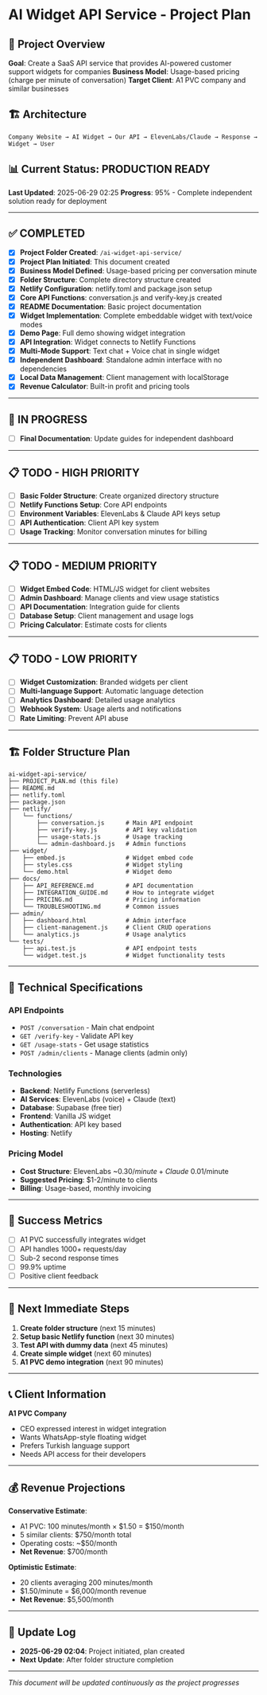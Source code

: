 # AI Widget API Service - Project Plan

## 🎯 Project Overview
**Goal**: Create a SaaS API service that provides AI-powered customer support widgets for companies
**Business Model**: Usage-based pricing (charge per minute of conversation)
**Target Client**: A1 PVC company and similar businesses

## 🏗️ Architecture
```
Company Website → AI Widget → Our API → ElevenLabs/Claude → Response → Widget → User
```

## 📊 Current Status: PRODUCTION READY
**Last Updated**: 2025-06-29 02:25
**Progress**: 95% - Complete independent solution ready for deployment

---

## ✅ COMPLETED
- [x] **Project Folder Created**: `/ai-widget-api-service/`
- [x] **Project Plan Initiated**: This document created
- [x] **Business Model Defined**: Usage-based pricing per conversation minute
- [x] **Folder Structure**: Complete directory structure created
- [x] **Netlify Configuration**: netlify.toml and package.json setup
- [x] **Core API Functions**: conversation.js and verify-key.js created
- [x] **README Documentation**: Basic project documentation
- [x] **Widget Implementation**: Complete embeddable widget with text/voice modes
- [x] **Demo Page**: Full demo showing widget integration
- [x] **API Integration**: Widget connects to Netlify Functions
- [x] **Multi-Mode Support**: Text chat + Voice chat in single widget
- [x] **Independent Dashboard**: Standalone admin interface with no dependencies
- [x] **Local Data Management**: Client management with localStorage
- [x] **Revenue Calculator**: Built-in profit and pricing tools

---

## 🔄 IN PROGRESS
- [ ] **Final Documentation**: Update guides for independent dashboard

---

## 📋 TODO - HIGH PRIORITY
- [ ] **Basic Folder Structure**: Create organized directory structure
- [ ] **Netlify Functions Setup**: Core API endpoints
- [ ] **Environment Variables**: ElevenLabs & Claude API keys setup
- [ ] **API Authentication**: Client API key system
- [ ] **Usage Tracking**: Monitor conversation minutes for billing

---

## 📋 TODO - MEDIUM PRIORITY
- [ ] **Widget Embed Code**: HTML/JS widget for client websites
- [ ] **Admin Dashboard**: Manage clients and view usage statistics
- [ ] **API Documentation**: Integration guide for clients
- [ ] **Database Setup**: Client management and usage logs
- [ ] **Pricing Calculator**: Estimate costs for clients

---

## 📋 TODO - LOW PRIORITY
- [ ] **Widget Customization**: Branded widgets per client
- [ ] **Multi-language Support**: Automatic language detection
- [ ] **Analytics Dashboard**: Detailed usage analytics
- [ ] **Webhook System**: Usage alerts and notifications
- [ ] **Rate Limiting**: Prevent API abuse

---

## 🏗️ Folder Structure Plan
```
ai-widget-api-service/
├── PROJECT_PLAN.md (this file)
├── README.md
├── netlify.toml
├── package.json
├── netlify/
│   └── functions/
│       ├── conversation.js      # Main API endpoint
│       ├── verify-key.js        # API key validation
│       ├── usage-stats.js       # Usage tracking
│       └── admin-dashboard.js   # Admin functions
├── widget/
│   ├── embed.js                 # Widget embed code
│   ├── styles.css               # Widget styling
│   └── demo.html                # Widget demo
├── docs/
│   ├── API_REFERENCE.md         # API documentation
│   ├── INTEGRATION_GUIDE.md     # How to integrate widget
│   ├── PRICING.md               # Pricing information
│   └── TROUBLESHOOTING.md       # Common issues
├── admin/
│   ├── dashboard.html           # Admin interface
│   ├── client-management.js     # Client CRUD operations
│   └── analytics.js             # Usage analytics
└── tests/
    ├── api.test.js              # API endpoint tests
    └── widget.test.js           # Widget functionality tests
```

---

## 🔧 Technical Specifications

### API Endpoints
- `POST /conversation` - Main chat endpoint
- `GET /verify-key` - Validate API key
- `GET /usage-stats` - Get usage statistics
- `POST /admin/clients` - Manage clients (admin only)

### Technologies
- **Backend**: Netlify Functions (serverless)
- **AI Services**: ElevenLabs (voice) + Claude (text)
- **Database**: Supabase (free tier)
- **Frontend**: Vanilla JS widget
- **Authentication**: API key based
- **Hosting**: Netlify

### Pricing Model
- **Cost Structure**: ElevenLabs ~$0.30/minute + Claude ~$0.01/minute
- **Suggested Pricing**: $1-2/minute to clients
- **Billing**: Usage-based, monthly invoicing

---

## 🎯 Success Metrics
- [ ] A1 PVC successfully integrates widget
- [ ] API handles 1000+ requests/day
- [ ] Sub-2 second response times
- [ ] 99.9% uptime
- [ ] Positive client feedback

---

## 🚀 Next Immediate Steps
1. **Create folder structure** (next 15 minutes)
2. **Setup basic Netlify function** (next 30 minutes)
3. **Test API with dummy data** (next 45 minutes)
4. **Create simple widget** (next 60 minutes)
5. **A1 PVC demo integration** (next 90 minutes)

---

## 📞 Client Information
**A1 PVC Company**
- CEO expressed interest in widget integration
- Wants WhatsApp-style floating widget
- Prefers Turkish language support
- Needs API access for their developers

---

## 💰 Revenue Projections
**Conservative Estimate**:
- A1 PVC: 100 minutes/month × $1.50 = $150/month
- 5 similar clients: $750/month total
- Operating costs: ~$50/month
- **Net Revenue**: $700/month

**Optimistic Estimate**:
- 20 clients averaging 200 minutes/month
- $1.50/minute = $6,000/month revenue
- **Net Revenue**: $5,500/month

---

## 🔄 Update Log
- **2025-06-29 02:04**: Project initiated, plan created
- **Next Update**: After folder structure completion

---

*This document will be updated continuously as the project progresses*
